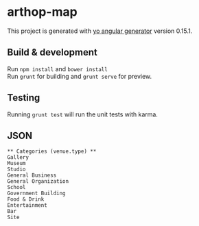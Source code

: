 # arthop-map

This project is generated with [yo angular generator](https://github.com/yeoman/generator-angular)
version 0.15.1.

## Build & development

Run `npm install` and `bower install`<br/>
Run `grunt` for building and `grunt serve` for preview.

## Testing

Running `grunt test` will run the unit tests with karma.

## JSON

```
** Categories (venue.type) **
Gallery
Museum
Studio
General Business
General Organization
School
Government Building
Food & Drink
Entertainment
Bar
Site
```
